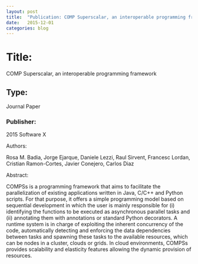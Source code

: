 ```yaml
---
layout: post
title:  "Publication: COMP Superscalar, an interoperable programming framework"
date:   2015-12-01
categories: blog
---
```


<h1>Title:</h2>
COMP Superscalar, an interoperable programming framework

<h2>Type:</h2>
Journal Paper


<h3>Publisher:</h3>

2015 Software X


Authors:

Rosa M. Badia, Jorge Ejarque, Daniele Lezzi, Raul Sirvent, Francesc Lordan, Cristian Ramon-Cortes, Javier Conejero, Carlos Diaz


Abstract:

COMPSs is a programming framework that aims to facilitate the parallelization of existing applications written in Java, C/C++ and Python scripts. For that purpose, it offers a simple programming model based on sequential development in which the user is mainly responsible for (i) identifying the functions to be executed as asynchronous parallel tasks and (ii) annotating them with annotations or standard Python decorators. A runtime system is in charge of exploiting the inherent concurrency of the code, automatically detecting and enforcing the data dependencies between tasks and spawning these tasks to the available resources, which can be nodes in a cluster, clouds or grids. In cloud environments, COMPSs provides scalability and elasticity features allowing the dynamic provision of resources.


